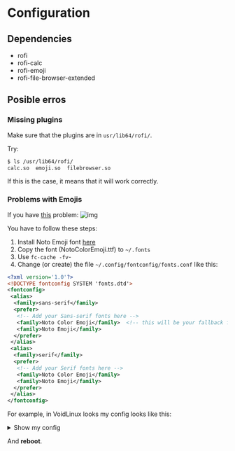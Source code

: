 # Configuration

## Dependencies

* rofi
* rofi-calc
* rofi-emoji
* rofi-file-browser-extended

## Posible erros

### Missing plugins

Make sure that the plugins are in `usr/lib64/rofi/`.

Try:

```sh
$ ls /usr/lib64/rofi/
calc.so  emoji.so  filebrowser.so
```

If this is the case, it means that it will work correctly.

### Problems with Emojis

If you have [this](https://github.com/Mange/rofi-emoji/issues/52) problem: 
![img](https://camo.githubusercontent.com/927f78aa6a1eaf0fab929d1d4e9a57432792b2fcce32b837402a2c4991cfc20d/68747470733a2f2f692e696d6775722e636f6d2f356c394555434e2e6a706567)

You have to follow these steps:

1. Install Noto Emoji font [here](https://github.com/googlefonts/noto-emoji)
2. Copy the font (NotoColorEmoji.ttf) to `~/.fonts`
3. Use `fc-cache -fv`-
4. Change (or create) the file `~/.config/fontconfig/fonts.conf` like this:


```xml
<?xml version='1.0'?>
<!DOCTYPE fontconfig SYSTEM 'fonts.dtd'>
<fontconfig>
 <alias>
  <family>sans-serif</family>
  <prefer>
   <!-- Add your Sans-serif fonts here -->
   <family>Noto Color Emoji</family>  <!-- this will be your fallback font -->
   <family>Noto Emoji</family> 
  </prefer>
 </alias>
 <alias>
  <family>serif</family>
  <prefer>
   <!-- Add your Serif fonts here -->
   <family>Noto Color Emoji</family>
   <family>Noto Emoji</family> 
  </prefer>
 </alias>
</fontconfig>
```

For example, in VoidLinux looks my config looks like this:

<details>
  <summary>
    Show my config
  </summary>
    
    
```xml
<?xml version='1.0'?>
<!DOCTYPE fontconfig SYSTEM 'fonts.dtd'>
<fontconfig>
  <!-- Set preferred serif, sans serif, and monospace fonts. -->
  <alias>
    <family>serif</family>
    <prefer>
      <family>Tinos</family>
      <family>Noto Color Emoji</family>     <!-- Here -->
       <family>Noto Emoji</family>          <!-- Here -->
    </prefer>
  </alias>
  <alias>
    <family>sans-serif</family>
    <prefer>
      <family>Arimo</family>
      <family>Noto Color Emoji</family>     <!-- Here -->
      <family>Noto Emoji</family>           <!-- Here -->
    </prefer>
  </alias>
  <alias>
    <family>sans</family>
    <prefer><family>Arimo</family></prefer>
  </alias>
  <!-- Aliases for commonly used MS fonts. -->
  <match>
    <test name="family"><string>Arial</string></test>
    <edit name="family" mode="assign" binding="strong">
      <string>Arimo</string>
    </edit>
  </match>
  <match>
    <test name="family"><string>Helvetica</string></test>
    <edit name="family" mode="assign" binding="strong">
      <string>Arimo</string>
    </edit>
  </match>
  <match>
    <test name="family"><string>Verdana</string></test>
    <edit name="family" mode="assign" binding="strong">
      <string>Arimo</string>
    </edit>
  </match>
  <match>
    <test name="family"><string>Tahoma</string></test>
    <edit name="family" mode="assign" binding="strong">
      <string>Arimo</string>
    </edit>
  </match>
  <match>
    <!-- Insert joke here -->
    <test name="family"><string>Comic Sans MS</string></test>
    <edit name="family" mode="assign" binding="strong">
      <string>Arimo</string>
    </edit>
  </match>
  <match>
    <test name="family"><string>Times New Roman</string></test>
    <edit name="family" mode="assign" binding="strong">
      <string>Tinos</string>
    </edit>
  </match>
  <match>
    <test name="family"><string>Times</string></test>
    <edit name="family" mode="assign" binding="strong">
      <string>Tinos</string>
    </edit>
  </match>
  <match>
    <test name="family"><string>Courier New</string></test>
    <edit name="family" mode="assign" binding="strong">
      <string>Cousine</string>
    </edit>
  </match>
</fontconfig>
```
  
</details>

And **reboot**.
